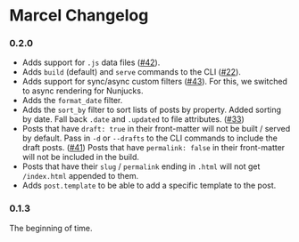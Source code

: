# Marcel Changelog

### 0.2.0

-   Adds support for `.js` data files ([#42](https://github.com/marceljs/marcel/issues/42)).
-   Adds `build` (default) and `serve` commands to the CLI ([#22](https://github.com/marceljs/marcel/issues/22)).
-   Adds support for sync/async custom filters ([#43](https://github.com/marceljs/marcel/issues/43)). For this, we switched to async rendering for Nunjucks.
-   Adds the `format_date` filter.
-   Adds the `sort_by` filter to sort lists of posts by property. Added sorting by date. Fall back `.date` and `.updated` to file attributes. ([#33](https://github.com/marceljs/marcel/issues/33))
-   Posts that have `draft: true` in their front-matter will not be built / served by default. Pass in `-d` or `--drafts` to the CLI commands to include the draft posts. ([#41](https://github.com/marceljs/marcel/issues/41)) Posts that have `permalink: false` in their front-matter will not be included in the build.
-   Posts that have their `slug` / `permalink` ending in `.html` will not get `/index.html` appended to them.
-   Adds `post.template` to be able to add a specific template to the post.

### 0.1.3

The beginning of time.
